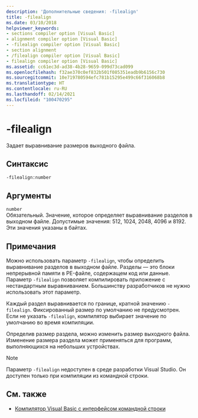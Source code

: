 ```yaml
---
description: 'Дополнительные сведения: -filealign'
title: -filealign
ms.date: 03/10/2018
helpviewer_keywords:
- sections compiler option [Visual Basic]
- alignment compiler option [Visual Basic]
- -filealign compiler option [Visual Basic]
- section alignment
- /filealign compiler option [Visual Basic]
- filealign compiler option [Visual Basic]
ms.assetid: cc61ec3d-ad38-4b28-9659-099d73cad099
ms.openlocfilehash: f32ae370c0ef832b501f085351eadb9b6156c730
ms.sourcegitcommit: 10e719780594efc781b15295e499c66f316068b8
ms.translationtype: HT
ms.contentlocale: ru-RU
ms.lasthandoff: 02/14/2021
ms.locfileid: "100470295"
---
```

# <a name="-filealign"></a>-filealign

Задает выравнивание размеров выходного файла.  
  
## <a name="syntax"></a>Синтаксис  
  
```console  
-filealign:number  
```  
  
## <a name="arguments"></a>Аргументы  

 `number`  
 Обязательный. Значение, которое определяет выравнивание разделов в выходном файле. Допустимые значения: 512, 1024, 2048, 4096 и 8192. Эти значения указаны в байтах.  
  
## <a name="remarks"></a>Примечания  

 Можно использовать параметр `-filealign`, чтобы определить выравнивание разделов в выходном файле. Разделы — это блоки непрерывной памяти в PE-файле, содержащем код или данные. Параметр `-filealign` позволяет компилировать приложение с нестандартным выравниванием. Большинству разработчиков не нужно использовать этот параметр.  
  
 Каждый раздел выравнивается по границе, кратной значению `-filealign`. Фиксированный размер по умолчанию не предусмотрен. Если не указать `-filealign`, компилятор выбирает значение по умолчанию во время компиляции.  
  
 Определив размер раздела, можно изменить размер выходного файла. Изменение размера раздела может применяться для программ, выполняющихся на небольших устройствах.  
  
> [!NOTE]
> Параметр `-filealign` недоступен в среде разработки Visual Studio. Он доступен только при компиляции из командной строки.  
  
## <a name="see-also"></a>См. также

- [Компилятор Visual Basic с интерфейсом командной строки](index.md)
